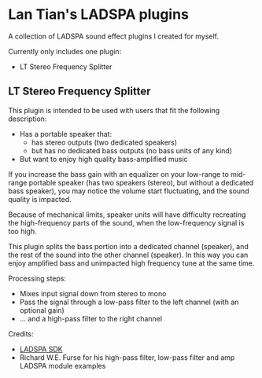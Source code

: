 Lan Tian's LADSPA plugins
=========================

A collection of LADSPA sound effect plugins I created for myself.

Currently only includes one plugin:

- LT Stereo Frequency Splitter

LT Stereo Frequency Splitter
----------------------------

This plugin is intended to be used with users that fit the following description:

- Has a portable speaker that:
  - has stereo outputs (two dedicated speakers)
  - but has no dedicated bass outputs (no bass units of any kind)
- But want to enjoy high quality bass-amplified music

If you increase the bass gain with an equalizer on your low-range to mid-range portable speaker (has two speakers (stereo), but without a dedicated bass speaker), you may notice the volume start fluctuating, and the sound quality is impacted. 

Because of mechanical limits, speaker units will have difficulty recreating the high-frequency parts of the sound, when the low-frequency signal is too high.

This plugin splits the bass portion into a dedicated channel (speaker), and the rest of the sound into the other channel (speaker). In this way you can enjoy amplified bass and unimpacted high frequency tune at the same time.

Processing steps:

- Mixes input signal down from stereo to mono
- Pass the signal through a low-pass filter to the left channel (with an optional gain)
- ... and a high-pass filter to the right channel

Credits:

- [LADSPA SDK](https://www.ladspa.org/ladspa_sdk/download.html)
- Richard W.E. Furse for his high-pass filter, low-pass filter and amp LADSPA module examples
